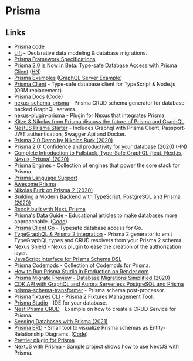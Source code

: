 # Prisma

## Links

* [Prisma code](https://github.com/prisma/prisma)
* [Lift](https://github.com/prisma) - Declarative data modeling & database migrations.
* [Prisma Framework Specifications](https://github.com/prisma/specs)
* [Prisma 2.0 is Now in Beta: Type-safe Database Access with Prisma Client](https://www.prisma.io/blog/prisma-2-beta-b7bcl0gd8d8e) ([HN](https://news.ycombinator.com/item?id=22739121))
* [Prisma Examples](https://github.com/prisma/prisma-examples) ([GraphQL Server Example](https://github.com/prisma/prisma-examples/tree/master/typescript/graphql))
* [Prisma Client](https://github.com/prisma/prisma-client-js) - Type-safe database client for TypeScript & Node.js (ORM replacement).
* [Prisma Docs](https://www.prisma.io/docs/) ([Code](https://github.com/prisma/prisma2-docs))
* [nexus-schema-prisma](https://github.com/AhmedElywa/nexus-schema-prisma) - Prisma CRUD schema generator for database-backed GraphQL servers.
* [nexus-plugin-prisma](https://github.com/graphql-nexus/nexus-plugin-prisma) - Plugin for Nexus that integrates Prisma.
* [Kitze & Nikolas from Prisma discuss the future of Prisma and GraphQL](https://www.youtube.com/watch?v=SbPCWpb3-eA)
* [NestJS Prisma Starter](https://github.com/fivethree-team/nestjs-prisma-starter) - Includes Graphql with Prisma Client, Passport-JWT authentication, Swagger Api and Docker.
* [Prisma 2.0 Demo by Nikolas Burk (2020)](https://www.youtube.com/watch?v=AnJxKWQG_fM)
* [Prisma 2.0: Confidence and productivity for your database (2020)](https://www.prisma.io/blog/announcing-prisma-2-n0v98rzc8br1) ([HN](https://news.ycombinator.com/item?id=23466834))
* [Complete Introduction to Fullstack, Type-Safe GraphQL (feat. Next.js, Nexus, Prisma) (2020)](https://dev.to/prisma/complete-introduction-to-fullstack-type-safe-graphql-feat-next-js-nexus-prisma-c5)
* [Prisma Engines](https://github.com/prisma/prisma-engines) - Collection of engines that power the core stack for Prisma.
* [Prisma Language Support](https://github.com/prisma/language-tools)
* [Awesome Prisma](https://github.com/catalinmiron/awesome-prisma)
* [Nikolas Burk on Prisma 2 (2020)](https://overcast.fm/+N\_6LdHvjk)
* [Building a Modern Backend with TypeScript, PostgreSQL and Prisma (2020)](https://www.prisma.io/blog/modern-backend-1-tsjs1ps7kip1)
* [Reddit built with Next, Prisma](https://github.com/nikolasburk/lireddit/)
* [Prisma's Data Guide](https://dataguide.prisma.io) - Educational articles to make databases more approachable. ([Code](https://github.com/prisma/dataguide))
* [Prisma Client Go](https://github.com/prisma/prisma-client-go) - Typesafe database access for Go.
* [TypeGraphQL & Prisma 2 integration](https://github.com/MichalLytek/typegraphql-prisma) - Prisma 2 generator to emit TypeGraphQL types and CRUD resolvers from your Prisma 2 schema.
* [Nexus Shield](https://github.com/Sytten/nexus-shield) - Nexus plugin to ease the creation of the authorization layer.
* [JavaScript interface for Prisma Schema DSL](https://github.com/amplication/prisma-schema-dsl)
* [Prisma Codemods](https://github.com/prisma/codemods) - Collection of Codemods for Prisma.
* [How to Run Prisma Studio in Production on Render.com](https://github.com/blitz-js/blitz/wiki/How-to-Run-Prisma-Studio-in-Production-on-Render.com)
* [Prisma Migrate Preview - Database Migrations Simplified (2020)](https://www.prisma.io/blog/prisma-migrate-preview-b5eno5g08d0b)
* [CDK API with GraphQL and Aurora Serverless PostgreSQL and Prisma](https://github.com/ryands17/graphql-api-cdk-serverless-postgres)
* [prisma-schema-transformer](https://github.com/IBM/prisma-schema-transformer) - Prisma schema post-processor.
* [Prisma fixtures CLI](https://github.com/getbigger-io/prisma-fixtures) - Prisma 2 Fixtures Management Tool.
* [Prisma Studio](https://prisma.studio) - IDE for your database.
* [Nest Prisma CRUD](https://github.com/johannesschobel/nest-prisma-crud) - Example on how to create a CRUD Service for Prisma.
* [Seeding Databases with Prisma (2021)](https://www.youtube.com/watch?v=2LwTUIqjbPo)
* [Prisma ERD](https://prisma-erd.simonknott.de) - Small tool to visualize Prisma schemas as Entity-Relationship Diagrams. ([Code](https://github.com/Skn0tt/prisma-erd))
* [Prettier plugin for Prisma](https://github.com/umidbekk/prettier-plugin-prisma)
* [NextJS with Prisma](https://github.com/chenkie/next-prisma) - Sample project shows how to use NextJS with Prisma.
